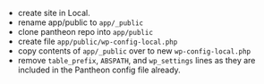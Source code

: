 - create site in Local.
- rename app/public to `app/_public`
- clone pantheon repo into `app/public`
- create file `app/public/wp-config-local.php`
- copy contents of `app/_public` over to new `wp-config-local.php`
- remove `table_prefix`, `ABSPATH`, and `wp_settings` lines as they are included in the Pantheon config file already.